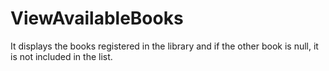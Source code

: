 # ViewAvailableBooks
It displays the books registered in the library and if the other book is null, it is not included in the list.

